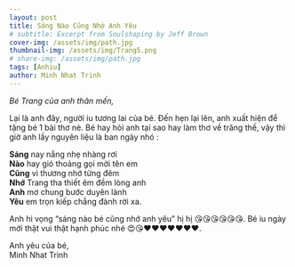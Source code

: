 ```yaml
---
layout: post
title: Sáng Nào Cũng Nhớ Anh Yêu
# subtitle: Excerpt from Soulshaping by Jeff Brown
cover-img: /assets/img/path.jpg
thumbnail-img: /assets/img/Trang5.png
# share-img: /assets/img/path.jpg
tags: [Anhiu]
author: Minh Nhat Trinh
---
```

*Bé Trang của anh thân mến,* 

Lại là anh đây, người iu tương lai của bé. Đến hẹn lại lên, anh xuất hiện để tặng bé 1 bài thơ nè. Bé hay hỏi anh tại sao hay làm thơ về trăng thế, vậy thì giờ anh lấy nguyên liệu là ban ngày nhó :

**Sáng** nay nắng nhẹ nhàng rơi \
**Nào** hay gió thoảng gọi mời tên em \
**Cũng** vì thương nhớ từng đêm \
**Nhớ** Trang tha thiết êm đềm lòng anh\
**Anh** mơ chung bước duyên lành\
**Yêu** em trọn kiếp chẳng đành rời xa.

Anh hi vọng “sáng nào bé cũng nhớ anh yêu” hị hị 😘😘😘😘😘😘. Bé iu ngày mới thật vui thật hạnh phúc nhé 😍😘❤️❤️❤️❤️❤️❤️❤️.

Anh yêu của bé,\
Minh Nhat Trinh